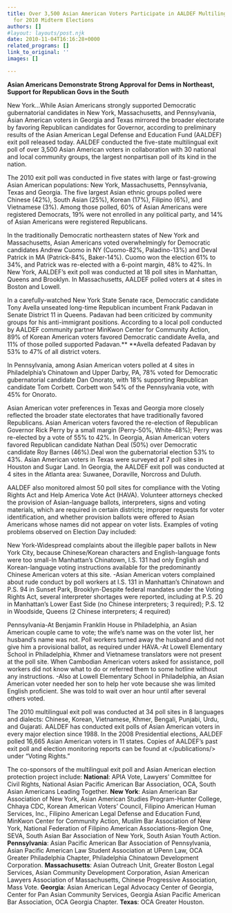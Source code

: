```yaml
---
title: Over 3,500 Asian American Voters Participate in AALDEF Multilingual Exit Poll
  for 2010 Midterm Elections
authors: []
#layout: layouts/post.njk
date: 2010-11-04T16:16:28+0000
related_programs: []
link_to_original: ''
images: []

---
```

**Asian Americans Demonstrate Strong Approval for Dems in Northeast, Support for Republican Govs in the South**

New York…While Asian Americans strongly supported Democratic gubernatorial candidates in New York, Massachusetts, and Pennsylvania, Asian American voters in Georgia and Texas mirrored the broader electorate by favoring Republican candidates for Governor, according to preliminary results of the Asian American Legal Defense and Education Fund (AALDEF) exit poll released today.  AALDEF conducted the five-state multilingual exit poll of over 3,500 Asian American voters in collaboration with 30 national and local community groups, the largest nonpartisan poll of its kind in the nation.

The 2010 exit poll was conducted in five states with large or fast-growing Asian American populations:  New York, Massachusetts, Pennsylvania, Texas and Georgia.  The five largest Asian ethnic groups polled were Chinese (42%), South Asian (25%), Korean (17%), Filipino (6%), and Vietnamese (3%).  Among those polled, 60% of Asian Americans were registered Democrats, 19% were not enrolled in any political party, and 14% of Asian Americans were registered Republicans.

In the traditionally Democratic northeastern states of New York and Massachusetts, Asian Americans voted overwhelmingly for Democratic candidates Andrew Cuomo in NY (Cuomo-82%, Paladino-13%) and Deval Patrick in MA (Patrick-84%, Baker-14%).  Cuomo won the election 61% to 34%, and Patrick was re-elected with a 6-point margin, 48% to 42%.  In New York, AALDEF’s exit poll was conducted at 18 poll sites in Manhattan, Queens and Brooklyn.  In Massachusetts, AALDEF polled voters at 4 sites in Boston and Lowell.

In a carefully-watched New York State Senate race, Democratic candidate Tony Avella unseated long-time Republican incumbent Frank Padavan in Senate District 11 in Queens.  Padavan had been criticized by community groups for his anti-immigrant positions.  According to a local poll conducted by AALDEF community partner MinKwon Center for Community Action, 89% of Korean American voters favored Democratic candidate Avella, and 11% of those polled supported Padavan.\*\*  \*\*Avella defeated Padavan by 53% to 47% of all district voters.

In Pennsylvania, among Asian American voters polled at 4 sites in Philadelphia’s Chinatown and Upper Darby, PA, 78% voted for Democratic gubernatorial candidate Dan Onorato, with 18% supporting Republican candidate Tom Corbett. Corbett won 54% of the Pennsylvania vote, with 45% for Onorato.

Asian American voter preferences in Texas and Georgia more closely reflected the broader state electorates that have traditionally favored Republicans.  Asian American voters favored the re-election of Republican Governor Rick Perry by a small margin (Perry-50%, White-48%); Perry was re-elected by a vote of 55% to 42%.  In Georgia, Asian American voters favored Republican candidate Nathan Deal (50%) over Democratic candidate Roy Barnes (46%).Deal won the gubernatorial election 53% to 43%.  Asian American voters in Texas were surveyed at 7 poll sites in Houston and Sugar Land.  In Georgia, the AALDEF exit poll was conducted at 4 sites in the Atlanta area:  Suwanee, Doraville, Norcross and Duluth.

AALDEF also monitored almost 50 poll sites for compliance with the Voting Rights Act and Help America Vote Act (HAVA).  Volunteer attorneys checked the provision of Asian-language ballots, interpreters, signs and voting materials, which are required in certain districts; improper requests for voter identification, and whether provision ballots were offered to Asian Americans whose names did not appear on voter lists.  Examples of voting problems observed on Election Day included:

New York-Widespread complaints about the illegible paper ballots in New York City, because Chinese/Korean characters and English-language fonts were too small-In Manhattan’s Chinatown, I.S. 131 had only English and Korean-language voting instructions available for the predominantly Chinese American voters at this site. -Asian American voters complained about rude conduct by poll workers at I.S. 131 in Manhattan’s Chinatown and P.S. 94 in Sunset Park, Brooklyn-Despite federal mandates under the Voting Rights Act, several interpreter shortages were reported, including at P.S. 20 in Manhattan’s Lower East Side (no Chinese interpreters; 3 required); P.S. 12 in Woodside, Queens (2 Chinese interpreters; 4 required)

Pennsylvania-At Benjamin Franklin House in Philadelphia, an Asian American couple came to vote; the wife’s name was on the voter list, her husband’s name was not.  Poll workers turned away the husband and did not give him a provisional ballot, as required under HAVA.-At Lowell Elementary School in Philadelphia, Khmer and Vietnamese translators were not present at the poll site.  When Cambodian American voters asked for assistance, poll workers did not know what to do or referred them to some hotline without any instructions. -Also at Lowell Elementary School in Philadelphia, an Asian American voter needed her son to help her vote because she was limited English proficient.  She was told to wait over an hour until after several others voted.

The 2010 multilingual exit poll was conducted at 34 poll sites in 8 languages and dialects:  Chinese, Korean, Vietnamese, Khmer, Bengali, Punjabi, Urdu, and Gujarati.  AALDEF has conducted exit polls of Asian American voters in every major election since 1988.  In the 2008 Presidential elections, AALDEF polled 16,665 Asian American voters in 11 states. Copies of AALDEF’s past exit poll and election monitoring reports can be found at </publications/> under “Voting Rights.”

The co-sponsors of the multilingual exit poll and Asian American election protection project include:  **National**: APIA Vote, Lawyers’ Committee for Civil Rights, National Asian Pacific American Bar Association, OCA, South Asian Americans Leading Together.  **New York**: Asian American Bar Association of New York, Asian American Studies Program-Hunter College, Chhaya CDC, Korean American Voters’ Council, Filipino American Human Services, Inc., Filipino American Legal Defense and Education Fund, MinKwon Center for Community Action, Muslim Bar Association of New York, National Federation of Filipino American Associations-Region One, SEVA, South Asian Bar Association of New York, South Asian Youth Action.   **Pennsylvania**: Asian Pacific American Bar Association of Pennsylvania, Asian Pacific American Law Student Association at UPenn Law, OCA Greater Philadelphia Chapter, Philadelphia Chinatown Development Corporation. **Massachusetts**: Asian Outreach Unit, Greater Boston Legal Services, Asian Community Development Corporation, Asian American Lawyers Association of Massachusetts, Chinese Progressive Association, Mass Vote.  **Georgia**:  Asian American Legal Advocacy Center of Georgia, Center for Pan Asian Community Services, Georgia Asian Pacific American Bar Association, OCA Georgia Chapter.  **Texas**:  OCA Greater Houston.